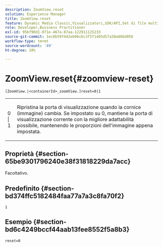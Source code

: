 ```yaml
---
description: ZoomView.reset
solution: Experience Manager
title: ZoomView.reset
feature: Dynamic Media Classic,Visualizzatori,SDK/API,Set di file multimediali diversi
role: Developer,Business Practitioner
exl-id: 95bf90d1-071e-467a-87aa-122911125233
source-git-commit: 1ec8b59f442eb96c6c3f5f1405d57a38a86bd056
workflow-type: tm+mt
source-wordcount: '49'
ht-degree: 10%

---
```


# ZoomView.reset{#zoomview-reset}

`[ZoomView.|<containerId>_zoomView.]reset=0|1`

<table id="table_49FFD1BC53B846F09A6D214BC8C5C3FE"> 
 <tbody> 
  <tr> 
   <td colname="col1"> <p> <span class="codeph"> 0 | 1</span> </p> </td> 
   <td colname="col2"> <p> Ripristina la porta di visualizzazione quando la cornice (immagine) cambia. Se impostato su <span class="codeph"> 0</span>, mantiene la porta di visualizzazione corrente con la migliore adattabilità possibile, mantenendo le proporzioni dell'immagine appena impostata. </p> </td> 
  </tr> 
 </tbody> 
</table>

## Proprietà {#section-65be9301796240e38f31818229da7acc}

Facoltativo.

## Predefinito {#section-bd374ffc5182484faa77a7a3c8fa70f2}

`1`

## Esempio {#section-bd6c4249bccf44aab13fee8552f5a8b3}

`reset=0`
